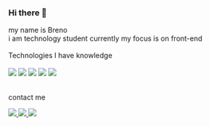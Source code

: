 ### Hi there 👋

my name is Breno
<br>
i am technology student currently my focus is on front-end
<br>
<br>
Technologies I have knowledge 
<br>
<br>
<img src="https://img.shields.io/badge/HTML5-E34F26?style=for-the-badge&logo=html5&logoColor=white"/>
<img src="https://img.shields.io/badge/CSS3-1572B6?style=for-the-badge&logo=css3&logoColor=white"/>
<img src="https://img.shields.io/badge/React-20232A?style=for-the-badge&logo=react&logoColor=61DAFB"/>
<img src="https://img.shields.io/badge/JavaScript-323330?style=for-the-badge&logo=javascript&logoColor=F7DF1E"/>
<img src= "https://img.shields.io/badge/GIT-E44C30?style=for-the-badge&logo=git&logoColor=white"/>
<br>
<br>

contact me
<p>
  <a href="mailto:brenorihan2002@gmail.com" target="_blanck"> <img src="https://img.shields.io/badge/Gmail-D14836?style=for-the-badge&logo=gmail&logoColor=white"/>
     <a/>
    <a href="https://wa.me/3599702033" target="_blanck"> <img src="https://img.shields.io/badge/WhatsApp-25D366?style=for-the-badge&logo=whatsapp&logoColor=white"/>
      <a/>
     <a href="https://www.linkedin.com/in/breno-rihan-souza-assis-51a114257" target="_blanck"> <img src="https://img.shields.io/badge/LinkedIn-0077B5?style=for-the-badge&logo=linkedin&logoColor=white"/>
        <a/>

<p/>
